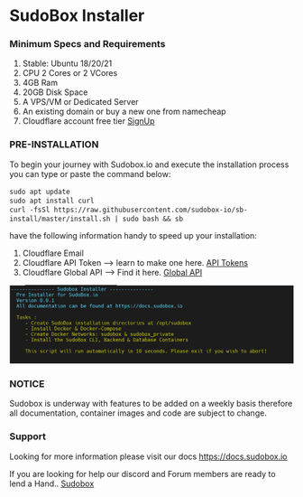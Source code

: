 # SudoBox Installer

### Minimum Specs and Requirements

<ol>
<li>Stable: Ubuntu 18/20/21</li>
<li>CPU 2 Cores or 2 VCores</li>
<li>4GB Ram</li>
<li>20GB Disk Space</li>
<li>A VPS/VM or Dedicated Server</li>
<li>An existing domain or buy a new one from namecheap</li>
<li>Cloudflare account free tier <a href=https://www.cloudflare.com/en-gb/plans/free/>SignUp</a></li>
</ol>

### PRE-INSTALLATION

To begin your journey with Sudobox.io and execute the installation process you can type or paste the command below:

```
sudo apt update
sudo apt install curl
curl -fsSl https://raw.githubusercontent.com/sudobox-io/sb-install/master/install.sh | sudo bash && sb
```

have the following information handy to speed up your installation:

<ol>
<li>Cloudflare Email</li>
<li>Cloudflare API Token --> learn to make one here. <a href=https://developers.cloudflare.com/api/tokens/create//>API Tokens</a></li>
<li>Cloudflare Global API --> Find it here. <a href=https://developers.cloudflare.com/api/keys/#view-your-api-key/>Global API</a></li>
</ol>

![SudoBox Preinstaller!](./sb-installer.png "SB-preinstaller")

### NOTICE

Sudobox is underway with features to be added on a weekly basis therefore all documentation, container images and code are subject to change.

### Support

Looking for more information please visit our docs <a href="https://docs.sudobox.io">https://docs.sudobox.io</a>

If you are looking for help our discord and Forum members are ready to lend a Hand.. <a href="https://sudobox.io">Sudobox</a>
